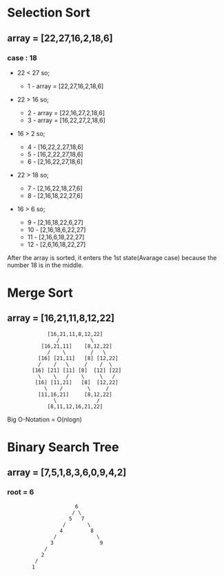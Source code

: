 # Selection Sort

## array = [22,27,16,2,18,6] 

### case : 18

- 22 < 27 so;
    * 1 - array = [22,27,16,2,18,6]

- 22 > 16 so; 
    * 2 - array = [22,16,27,2,18,6]
    * 3 - array = [16,22,27,2,18,6] 

- 16 > 2 so;
    * 4 - [16,22,2,27,18,6]
    * 5 - [16,2,22,27,18,6]
    * 6 - [2,16,22,27,18,6]

- 22 > 18 so;           
    * 7 - [2,16,22,18,27,6]
    * 8 - [2,16,18,22,27,6]

- 16 > 6 so;
    * 9 - [2,16,18,22,6,27]
    * 10 - [2,16,18,6,22,27]
    * 11 - [2,16,6,18,22,27]
    * 12 - [2,6,16,18,22,27]

After the array is sorted, it enters the 1st state(Avarage case)
because the number 18 is in the middle.

# Merge Sort

## array =  [16,21,11,8,12,22]

                 [16,21,11,8,12,22] 
                    /          \
               [16,21,11]    [8,12,22]
                 /    \        /   \
              [16] [21,11]   [8] [12,22] 
              /    /   \     /    /  \
            [16] [21] [11] [8]  [12] [22]
              \    \   /    \     \   /
             [16] [11,21]   [8]  [12,22] 
                \    /        \     /  
              [11,16,21]     [8,12,22]   
                   \             /
                 [8,11,12,16,21,22]

Big O-Notation = O(nlogn)

# Binary Search Tree

## array = [7,5,1,8,3,6,0,9,4,2]

### root = 6

                          6
                         / \
                        5   7
                      /       \
                     4         8
                   /             \
                  3               9         
                /
               2
             /
            1    